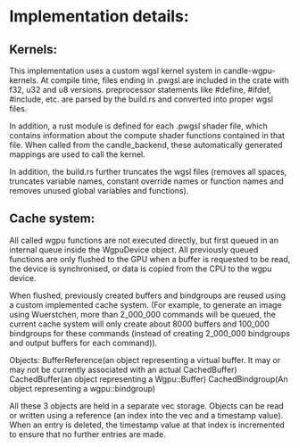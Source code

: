 # Implementation details:

## Kernels:
This implementation uses a custom wgsl kernel system in candle-wgpu-kernels.
At compile time, files ending in .pwgsl are included in the crate with f32, u32 and u8 versions. preprocessor statements like #define, #ifdef, #include, etc. are parsed by the build.rs and converted into proper wgsl files.

In addition, a rust module is defined for each .pwgsl shader file, which contains information about the compute shader functions contained in that file. When called from the candle_backend, these automatically generated mappings are used to call the kernel.

In addition, the build.rs further truncates the wgsl files (removes all spaces, truncates variable names, constant override names or function names and removes unused global variables and functions).

## Cache system:
All called wgpu functions are not executed directly, but first queued in an internal queue inside the WgpuDevice object. 
All previously queued functions are only flushed to the GPU when a buffer is requested to be read, the device is synchronised, or data is copied from the CPU to the wgpu device. 

When flushed, previously created buffers and bindgroups are reused using a custom implemented cache system. (For example, to generate an image using Wuerstchen, more than 2_000_000 commands will be queued, the current cache system will only create about 8000 buffers and 100_000 bindgroups for these commands (instead of creating 2_000_000 bindgroups and output buffers for each command)).

Objects: 
BufferReference(an object representing a virtual buffer. It may or may not be currently associated with an actual CachedBuffer)
CachedBuffer(an object representing a Wgpu::Buffer)
CachedBindgroup(An object representing a wgpu::bindgroup)

All these 3 objects are held in a separate vec storage. 
Objects can be read or written using a reference (an index into the vec and a timestamp value).
When an entry is deleted, the timestamp value at that index is incremented to ensure that no further entries are made.